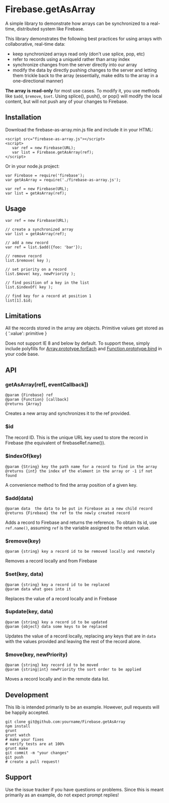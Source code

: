 # Firebase.getAsArray

A simple library to demonstrate how arrays can be synchronized to a real-time, distributed system like Firebase.

This library demonstrates the following best practices for using arrays with collaborative, real-time data:

 - keep synchronized arrays read only (don't use splice, pop, etc)
 - refer to records using a uniqueId rather than array index
 - synchronize changes from the server directly into our array
 - modify the data by directly pushing changes to the server and letting them trickle back to the array (essentially, make edits to the array in a one-directional manner)

**The array is read-only** for most use cases. To modify it, you use methods like `$add`, `$remove`, `$set`. Using splice(), push(), or pop() will modify the local content, but will not push any of your changes to Firebase.

## Installation

Download the firebase-as-array.min.js file and include it in your HTML:

    <script src="firebase-as-array.js"></script>
    <script>
       var ref = new Firebase(URL);
       var list = Firebase.getAsArray(ref);
    </script>

Or in your node.js project:

    var Firebase = require('firebase');
    var getAsArray = require('./firebase-as-array.js');

    var ref = new Firebase(URL);
    var list = getAsArray(ref);

## Usage

    var ref = new Firebase(URL);

    // create a synchronized array
    var list = getAsArray(ref);

    // add a new record
    var ref = list.$add({foo: 'bar'});

    // remove record
    list.$remove( key );

    // set priority on a record
    list.$move( key, newPriority );

    // find position of a key in the list
    list.$indexOf( key );

    // find key for a record at position 1
    list[1].$id;

## Limitations

All the records stored in the array are objects. Primitive values get stored as { '.value': primitive }

Does not support IE 8 and below by default. To support these, simply include polyfills for
[Array.prototype.forEach](https://developer.mozilla.org/en-US/docs/Web/JavaScript/Reference/Global_Objects/Array/forEach#Polyfill)
 and [Function.prototype.bind](https://developer.mozilla.org/en-US/docs/Web/JavaScript/Reference/Global_Objects/Function/bind#Compatibility) in your code base.

## API

### getAsArray(ref[, eventCallback])

    @param {Firebase} ref
    @param {Function} [callback]
    @returns {Array}

Creates a new array and synchronizes it to the ref provided.

### $id

The record ID. This is the unique URL key used to store the record in Firebase (the equivalent of firebaseRef.name()).

### $indexOf(key)

    @param {String} key the path name for a record to find in the array
    @returns {int} the index of the element in the array or -1 if not found

A convenience method to find the array position of a given key.

### $add(data)

    @param data  the data to be put in Firebase as a new child record
    @returns {Firebase} the ref to the newly created record

Adds a record to Firebase and returns the reference. To obtain its id, use `ref.name()`, assuming `ref` is the variable assigned to the return value.

### $remove(key)

    @param {string} key a record id to be removed locally and remotely

Removes a record locally and from Firebase

### $set(key, data)

    @param {string} key a record id to be replaced
    @param data what goes into it

Replaces the value of a record locally and in Firebase

### $update(key, data)

    @param {string} key a record id to be updated
    @param {object} data some keys to be replaced

Updates the value of a record locally, replacing any keys that are in `data` with the values provided and leaving the rest of the record alone.

### $move(key, newPriority)

    @param {string} key record id to be moved
    @param {string|int} newPriority the sort order to be applied

Moves a record locally and in the remote data list.

## Development

This lib is intended primarily to be an example. However, pull requests will be happily accepted.

    git clone git@github.com:yourname/Firebase.getAsArray
    npm install
    grunt
    grunt watch
    # make your fixes
    # verify tests are at 100%
    grunt make
    git commit -m "your changes"
    git push
    # create a pull request!

## Support

Use the issue tracker if you have questions or problems. Since this is meant primarily as an example, do not expect prompt replies!
